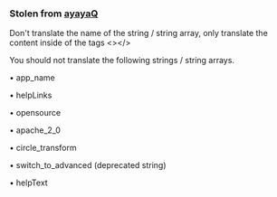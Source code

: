 
### Stolen from [ayayaQ](https://github.com/ayayaQ/BotCommander_Languages)

Don't translate the name of the string / string array, only translate the content inside of the tags <></>

You should not translate the following strings / string arrays.

• app_name

• helpLinks

• opensource

• apache_2_0

• circle_transform

• switch_to_advanced (deprecated string)

• helpText
